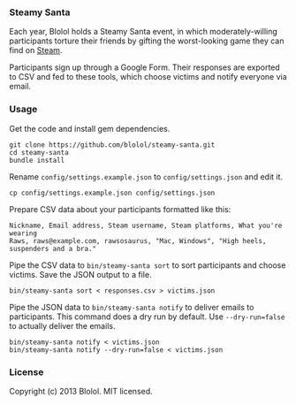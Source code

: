 ### Steamy Santa

Each year, Blolol holds a Steamy Santa event, in which moderately-willing participants torture their friends by gifting the worst-looking game they can find on [Steam](http://steampowered.com).

Participants sign up through a Google Form. Their responses are exported to CSV and fed to these tools, which choose victims and notify everyone via email.

### Usage

Get the code and install gem dependencies.

    git clone https://github.com/blolol/steamy-santa.git
    cd steamy-santa
    bundle install

Rename `config/settings.example.json` to `config/settings.json` and edit it.

    cp config/settings.example.json config/settings.json

Prepare CSV data about your participants formatted like this:

    Nickname, Email address, Steam username, Steam platforms, What you're wearing
    Raws, raws@example.com, rawsosaurus, "Mac, Windows", "High heels, suspenders and a bra."

Pipe the CSV data to `bin/steamy-santa sort` to sort participants and choose victims. Save the JSON output to a file.

    bin/steamy-santa sort < responses.csv > victims.json

Pipe the JSON data to `bin/steamy-santa notify` to deliver emails to participants. This command does a dry run by default. Use `--dry-run=false` to actually deliver the emails.

    bin/steamy-santa notify < victims.json
    bin/steamy-santa notify --dry-run=false < victims.json

### License

Copyright (c) 2013 Blolol. MIT licensed.
